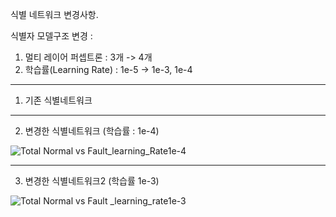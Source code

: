 식별 네트워크 변경사항.

식별자 모델구조 변경 :
1) 멀티 레이어 퍼셉트론 : 3개 -> 4개
2) 학습률(Learning Rate) : 1e-5 -> 1e-3, 1e-4

- - - - - - - -
1. 기존 식별네트워크

- - - - - - - -
2. 변경한 식별네트워크 (학습률 : 1e-4)

![Total Normal vs  Fault_learning_Rate1e-4](https://github.com/user-attachments/assets/6f432714-b8bb-4927-a992-4824671f9735)

- - - - - - - -
3. 변경한 식별네트워크2 (학습률  1e-3)

![Total Normal vs  Fault _learning_rate1e-3](https://github.com/user-attachments/assets/46ac87db-6ab9-4cc7-b756-d6f935b1b923)
